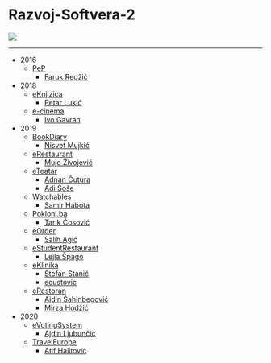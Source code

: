 # Razvoj-Softvera-2

[<img src="https://discordapp.com/api/guilds/440055845552914433/widget.png" align="center">](https://discord.gg/MFzeztS)


___

* 2016  
    * [PeP](https://github.com/FITCommunity/RS2-Seminarski-PeP)  
        * [Faruk Redžić](https://github.com/FarukRedzic)
* 2018  
    * [eKnjizica](https://github.com/FITCommunity/RS2-Seminarski-eKnjiznica) 
        * [Petar Lukić](https://github.com/plukic)
    * [e-cinema](https://github.com/FITCommunity/RS2-Seminarski-e-cinema)  
        * [Ivo Gavran](https://github.com/ivogavran)
* 2019  
    * [BookDiary](https://github.com/FITCommunity/rs2-seminarski)   
        * [Nisvet Mujkić](https://github.com/nisvet-mujkic)
    * [eRestaurant](https://github.com/FITCommunity/eRestaurant-Desktop-App)  
        * [Mujo Živojević](https://github.com/mujozivojevic)
    * [eTeatar](https://github.com/FITCommunity/eTeatar)  
        * [Adnan Čutura](https://github.com/AdnanIT)  
        * [Adi Šoše](https://github.com/Adi-Sose)
    * [Watchables](https://github.com/FITCommunity/Watchables)  
        * [Samir Habota](https://github.com/SamirHabota)  
    * [Pokloni.ba](https://github.com/FITCommunity/Pokloni.ba-Cross-platform-application)   
        * [Tarik Ćosović](https://github.com/tarikcosovic)
    * [eOrder](https://github.com/FITCommunity/eOrder)   
        * [Salih Agić](https://github.com/salihagic) 
    * [eStudentRestaurant](https://github.com/FITCommunity/eStudentRestaurant)  
        * [Lejla Špago](https://github.com/spagolejla)   
    * [eKlinika](https://github.com/FITCommunity/RS2-Seminarski-eKlinika)  
        * [Stefan Stanić](https://github.com/StefanStanic95)  
        * [ecustovic](https://github.com/ecustovic)
    * [eRestoran](https://github.com/FITCommunity/RS2-Seminarski-eRestoran)  
        * [Ajdin Šahinbegović](https://github.com/Shekey)  
        * [Mirza Hodžić](https://github.com/mikimouse77)  
* 2020  
    * [eVotingSystem](https://github.com/FITCommunity/eVotingSystem)  
        * [Ajdin Ljubunčić](https://github.com/Quarterity)
    * [TravelEurope](https://github.com/FITCommunity/RS2-Seminarski-TravelEurope)  
        * [Atif Halitović](https://github.com/atifhalitovic)


